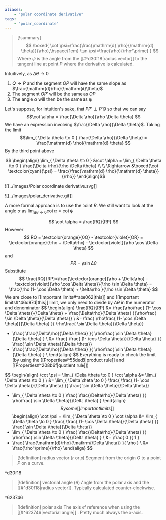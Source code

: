 ```yaml
---
aliases:
    - "polar coordinate derivative"
tags:
    - "polar_coordinate"
---
```

> [!summary]
> $$
> \boxed{
> \cot \psi=\frac{\frac{\mathrm{d} \rho}{\mathrm{d} \theta}}{\rho},\hspace{1em} \tan \psi=\frac{\rho}{\rho^\prime}
> }
> $$
> Where $\psi$ is the angle from the [[#^d30f18|radius vector]] to the tangent line at point $P$ where the derivative is calculated.


 Intuitively, as $\Delta \theta \rightarrow 0$
 1. $Q\rightarrow P$ and the segment $QP$ will have the same slope as $\frac{\mathrm{d}\rho}{\mathrm{d}\theta}$
 2. The segment $OP'$ will be the same as $OP$
 3. The angle $\alpha$ will then be the same as $\psi$

Let's suppose, for intuition's sake, that $PP' \perp P'Q$ so that we can say
$$\cot \alpha = \frac{\Delta \rho}{\rho \Delta \theta} $$
We have an expression involving $\frac{\Delta \rho}{\Delta \theta}$. Taking the limit 
$$\lim_{ \Delta \theta \to 0 } \frac{\Delta \rho}{\Delta \theta} = \frac{\mathrm{d} \rho}{\mathrm{d} \theta} $$
By the third point above

$$
\begin{align}
\lim_{ \Delta \theta \to 0 } &\cot \alpha = \lim_{ \Delta \theta \to 0 } \frac{\Delta \rho}{\rho \Delta \theta} \\ \\
\Rightarrow &\boxed{\cot \textcolor{cyan}{\psi} =  \frac{\frac{\mathrm{d} \rho}{\mathrm{d} \theta}}{\rho}}
\end{align}$$

<span class='centerImg'>![[../Images/Polar coordinate derivative.svg]]</span>

![[../Images/polar_derivative.gif]]

A more formal approach is to use the point $R$. We still want to look at the angle $\alpha$ as $\lim_{ \Delta \theta \to 0 } \cot \alpha = \cot \psi$

$$
\cot \alpha = \frac{RQ}{RP}
$$
However
$$
RQ = \textcolor{orange}{OQ} - \textcolor{violet}{OR} = \textcolor{orange}{\rho + \Delta\rho} - \textcolor{violet}{\rho \cos \Delta \theta}
$$
and 
$$
PR = \rho \sin \Delta \theta
$$
Substitute
$$
\frac{RQ}{RP}=\frac{\textcolor{orange}{\rho + \Delta\rho} - \textcolor{violet}{\rho \cos \Delta \theta}}{\rho \sin \Delta \theta} = \frac{\rho (1- \cos \Delta \theta) + \Delta\rho }{\rho \sin \Delta \theta}
$$
We are close to [[Important limits#^abe062|this]] and [[Important limits#^46d97d|this]] limit, we only need to divide by $\Delta \theta$ in the numerator and denominator
$$
\begin{align}
\frac{RQ}{RP} &= \frac{\rho\frac{ (1- \cos \Delta \theta)}{\Delta \theta} + \frac{\Delta\rho}{\Delta \theta} }{\rho\frac{ \sin \Delta \theta}{\Delta \theta}} \\
&= \frac{
\rho\frac{ (1- \cos \Delta \theta)}{\Delta \theta}
}{
\rho\frac{ \sin \Delta \theta}{\Delta \theta}} 
+ \frac{
\frac{\Delta\rho}{\Delta \theta} 
}{
\rho\frac{ \sin \Delta \theta}{\Delta \theta}
} \\
&= \frac{
\frac{ (1- \cos \Delta \theta)}{\Delta \theta}
}{
\frac{ \sin \Delta \theta}{\Delta \theta}} 
+ \frac{
\frac{\Delta\rho}{\Delta \theta} 
}{
\rho\frac{ \sin \Delta \theta}{\Delta \theta}
} \\
\end{align}
$$
Everything is ready to check the limit (by using the [[Properties#^55ded8|product rule]] and [[Properties#^208b6f|quotient rule]])

$$
\begin{align}
\cot \psi = \lim_{ \Delta \theta \to 0 } \cot \alpha &= \lim_{ \Delta \theta \to 0 } \\
&= \lim_{ \Delta \theta \to 0 } \frac{
\frac{ (1- \cos \Delta \theta)}{\Delta \theta}
}{
\frac{ \sin \Delta \theta}{\Delta \theta}} 
+ \lim_{ \Delta \theta \to 0 } \frac{
\frac{\Delta\rho}{\Delta \theta} 
}{
\rho\frac{ \sin \Delta \theta}{\Delta \theta}
}
\end{align}
$$
By some [[Important limits]]
$$
\begin{align}
\cot \psi = \lim_{ \Delta \theta \to 0 } \cot \alpha &= \lim_{ \Delta \theta \to 0 } \frac{
\frac{ (1- \cos \Delta \theta)}{\Delta \theta}
}{
\frac{ \sin \Delta \theta}{\Delta \theta}} 
+ \lim_{ \Delta \theta \to 0 } \frac{
\frac{\Delta\rho}{\Delta \theta} 
}{
\rho\frac{ \sin \Delta \theta}{\Delta \theta} 
} \\
&= \frac{
0
}{
1
} 
+ \frac{
\frac{\mathrm{d}\rho}{\mathrm{\Delta \theta}} 
}{
\rho
} \\
&= \frac{\rho^\prime}{\rho}
\end{align}
$$

> [!definition] radius vector ($r$ or $\rho$)
> Segment from the origin $O$ to a point $P$ on a curve. 

^d30f18

> [!definition] vectorial angle ($\theta$)
> Angle from the polar axis and the [[#^d30f18|radius vector]]. Typically calculated counter-clockwise. 

^623746

> [!definition] polar axis
> The axis of reference when using the [[#^623746|vectorial angle]] . Pretty much always the x-axis.